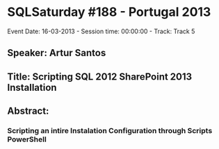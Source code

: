 # SQLSaturday #188 - Portugal 2013
Event Date: 16-03-2013 - Session time: 00:00:00 - Track: Track 5
## Speaker: Artur Santos
## Title: Scripting SQL 2012  SharePoint 2013 Installation 
## Abstract:
### Scripting an intire Instalation  Configuration through Scripts  PowerShell
